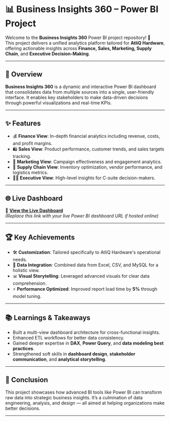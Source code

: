 # 📊 Business Insights 360 – Power BI Project

Welcome to the **Business Insights 360** Power BI project repository! 🚀  
This project delivers a unified analytics platform tailored for **AtliQ Hardware**, offering actionable insights across **Finance, Sales, Marketing, Supply Chain**, and **Executive Decision-Making**.

---

## 🧭 Overview

**Business Insights 360** is a dynamic and interactive Power BI dashboard that consolidates data from multiple sources into a single, user-friendly interface. It enables key stakeholders to make data-driven decisions through powerful visualizations and real-time KPIs.

---

## ✨ Features

- 💰 **Finance View**: In-depth financial analytics including revenue, costs, and profit margins.
- 🛍️ **Sales View**: Product performance, customer trends, and sales targets tracking.
- 📣 **Marketing View**: Campaign effectiveness and engagement analytics.
- 🚚 **Supply Chain View**: Inventory optimization, vendor performance, and logistics metrics.
- 🧑‍💼 **Executive View**: High-level insights for C-suite decision-makers.

---

## 🌐 Live Dashboard

🔗 **[View the Live Dashboard](https://app.powerbi.com/view?r=eyJrIjoiNzQzZjI0OTMtYWQxNS00ZTgzLWFiYTYtMzgxZmFhYTdlZjZhIiwidCI6ImM2ZTU0OWIzLTVmNDUtNDAzMi1hYWU5LWQ0MjQ0ZGM1YjJjNCJ9)**  
*(Replace this link with your live Power BI dashboard URL if hosted online)*

---

## 🏆 Key Achievements

- 🛠️ **Customization**: Tailored specifically to AtliQ Hardware's operational needs.
- 🔗 **Data Integration**: Combined data from Excel, CSV, and MySQL for a holistic view.
- 📊 **Visual Storytelling**: Leveraged advanced visuals for clear data comprehension.
- ⚡ **Performance Optimized**: Improved report load time by **5%** through model tuning.

---

## 📚 Learnings & Takeaways

- Built a multi-view dashboard architecture for cross-functional insights.
- Enhanced ETL workflows for better data consistency.
- Gained deeper expertise in **DAX**, **Power Query**, and **data modeling best practices**.
- Strengthened soft skills in **dashboard design**, **stakeholder communication**, and **analytical storytelling**.

---

## 📌 Conclusion

This project showcases how advanced BI tools like Power BI can transform raw data into strategic business insights. It’s a culmination of data engineering, analysis, and design — all aimed at helping organizations make better decisions.

---

